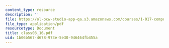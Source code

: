 ```yaml
---
content_type: resource
description: ''
file: https://ol-ocw-studio-app-qa.s3.amazonaws.com/courses/1-017-computing-and-data-analysis-for-environmental-applications-fall-2003/1b06b5674678973e5e30946464fb455a_class03_16.pdf
file_type: application/pdf
resourcetype: Document
title: class03_16.pdf
uid: 1b06b567-4678-973e-5e30-946464fb455a
---
```

